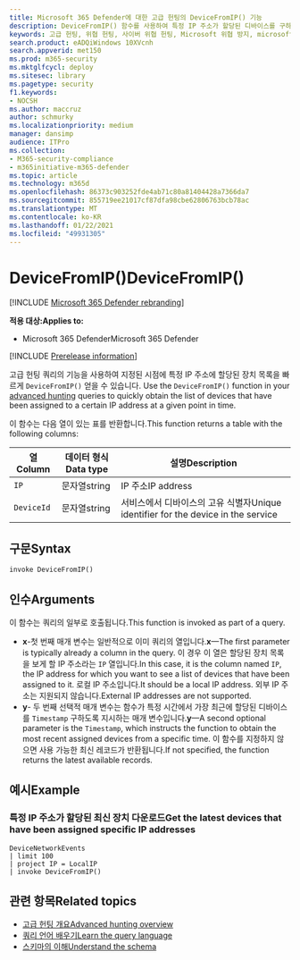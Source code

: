 ```yaml
---
title: Microsoft 365 Defender에 대한 고급 헌팅의 DeviceFromIP() 기능
description: DeviceFromIP() 함수를 사용하여 특정 IP 주소가 할당된 디바이스를 구하는 방법을 학습
keywords: 고급 헌팅, 위협 헌팅, 사이버 위협 헌팅, Microsoft 위협 방지, microsoft 365, mtp, m365, 검색, 쿼리, 원격 분석, schema reference, kusto, device, devicefromIP, function, enrichment
search.product: eADQiWindows 10XVcnh
search.appverid: met150
ms.prod: m365-security
ms.mktglfcycl: deploy
ms.sitesec: library
ms.pagetype: security
f1.keywords:
- NOCSH
ms.author: maccruz
author: schmurky
ms.localizationpriority: medium
manager: dansimp
audience: ITPro
ms.collection:
- M365-security-compliance
- m365initiative-m365-defender
ms.topic: article
ms.technology: m365d
ms.openlocfilehash: 86373c903252fde4ab71c80a81404428a7366da7
ms.sourcegitcommit: 855719ee21017cf87dfa98cbe62806763bcb78ac
ms.translationtype: MT
ms.contentlocale: ko-KR
ms.lasthandoff: 01/22/2021
ms.locfileid: "49931305"
---
```

# <a name="devicefromip"></a><span data-ttu-id="90df0-104">DeviceFromIP()</span><span class="sxs-lookup"><span data-stu-id="90df0-104">DeviceFromIP()</span></span>

[!INCLUDE [Microsoft 365 Defender rebranding](../includes/microsoft-defender.md)]


<span data-ttu-id="90df0-105">**적용 대상:**</span><span class="sxs-lookup"><span data-stu-id="90df0-105">**Applies to:**</span></span>
- <span data-ttu-id="90df0-106">Microsoft 365 Defender</span><span class="sxs-lookup"><span data-stu-id="90df0-106">Microsoft 365 Defender</span></span>


[!INCLUDE [Prerelease information](../includes/prerelease.md)]


<span data-ttu-id="90df0-107">고급 헌팅 쿼리의 기능을 사용하여 지정된 시점에 특정 IP 주소에 할당된 장치 목록을 빠르게 `DeviceFromIP()` 얻을 수 있습니다. [](advanced-hunting-overview.md)</span><span class="sxs-lookup"><span data-stu-id="90df0-107">Use the `DeviceFromIP()` function in your [advanced hunting](advanced-hunting-overview.md) queries to quickly obtain the list of devices that have been assigned to a certain IP address at a given point in time.</span></span> 

<span data-ttu-id="90df0-108">이 함수는 다음 열이 있는 표를 반환합니다.</span><span class="sxs-lookup"><span data-stu-id="90df0-108">This function returns a table with the following columns:</span></span>

| <span data-ttu-id="90df0-109">열</span><span class="sxs-lookup"><span data-stu-id="90df0-109">Column</span></span> | <span data-ttu-id="90df0-110">데이터 형식</span><span class="sxs-lookup"><span data-stu-id="90df0-110">Data type</span></span> | <span data-ttu-id="90df0-111">설명</span><span class="sxs-lookup"><span data-stu-id="90df0-111">Description</span></span> |
|------------|-------------|-------------|
| `IP` | <span data-ttu-id="90df0-112">문자열</span><span class="sxs-lookup"><span data-stu-id="90df0-112">string</span></span> | <span data-ttu-id="90df0-113">IP 주소</span><span class="sxs-lookup"><span data-stu-id="90df0-113">IP address</span></span>  |
| `DeviceId` | <span data-ttu-id="90df0-114">문자열</span><span class="sxs-lookup"><span data-stu-id="90df0-114">string</span></span> | <span data-ttu-id="90df0-115">서비스에서 디바이스의 고유 식별자</span><span class="sxs-lookup"><span data-stu-id="90df0-115">Unique identifier for the device in the service</span></span> |


## <a name="syntax"></a><span data-ttu-id="90df0-116">구문</span><span class="sxs-lookup"><span data-stu-id="90df0-116">Syntax</span></span>

```kusto
invoke DeviceFromIP()
```

## <a name="arguments"></a><span data-ttu-id="90df0-117">인수</span><span class="sxs-lookup"><span data-stu-id="90df0-117">Arguments</span></span>

<span data-ttu-id="90df0-118">이 함수는 쿼리의 일부로 호출됩니다.</span><span class="sxs-lookup"><span data-stu-id="90df0-118">This function is invoked as part of a query.</span></span>

- <span data-ttu-id="90df0-119">**x**-첫 번째 매개 변수는 일반적으로 이미 쿼리의 열입니다.</span><span class="sxs-lookup"><span data-stu-id="90df0-119">**x**—The first parameter is typically already a column in the query.</span></span> <span data-ttu-id="90df0-120">이 경우 이 열은 할당된 장치 목록을 보게 할 IP 주소라는 `IP` 열입니다.</span><span class="sxs-lookup"><span data-stu-id="90df0-120">In this case, it is the column named `IP`, the IP address for which you want to see a list of devices that have been assigned to it.</span></span> <span data-ttu-id="90df0-121">로컬 IP 주소입니다.</span><span class="sxs-lookup"><span data-stu-id="90df0-121">It should be a local IP address.</span></span> <span data-ttu-id="90df0-122">외부 IP 주소는 지원되지 않습니다.</span><span class="sxs-lookup"><span data-stu-id="90df0-122">External IP addresses are not supported.</span></span>
- <span data-ttu-id="90df0-123">**y**- 두 번째 선택적 매개 변수는 함수가 특정 시간에서 가장 최근에 할당된 디바이스를 `Timestamp` 구하도록 지시하는 매개 변수입니다.</span><span class="sxs-lookup"><span data-stu-id="90df0-123">**y**—A second optional parameter is the `Timestamp`, which instructs the function to obtain the most recent assigned devices from a specific time.</span></span> <span data-ttu-id="90df0-124">이 함수를 지정하지 않으면 사용 가능한 최신 레코드가 반환됩니다.</span><span class="sxs-lookup"><span data-stu-id="90df0-124">If not specified, the function returns the latest available records.</span></span>

## <a name="example"></a><span data-ttu-id="90df0-125">예시</span><span class="sxs-lookup"><span data-stu-id="90df0-125">Example</span></span>


### <a name="get-the-latest-devices-that-have-been-assigned-specific-ip-addresses"></a><span data-ttu-id="90df0-126">특정 IP 주소가 할당된 최신 장치 다운로드</span><span class="sxs-lookup"><span data-stu-id="90df0-126">Get the latest devices that have been assigned specific IP addresses</span></span>

```kusto
DeviceNetworkEvents 
| limit 100 
| project IP = LocalIP 
| invoke DeviceFromIP()
```

## <a name="related-topics"></a><span data-ttu-id="90df0-127">관련 항목</span><span class="sxs-lookup"><span data-stu-id="90df0-127">Related topics</span></span>
- [<span data-ttu-id="90df0-128">고급 헌팅 개요</span><span class="sxs-lookup"><span data-stu-id="90df0-128">Advanced hunting overview</span></span>](advanced-hunting-overview.md)
- [<span data-ttu-id="90df0-129">쿼리 언어 배우기</span><span class="sxs-lookup"><span data-stu-id="90df0-129">Learn the query language</span></span>](advanced-hunting-query-language.md)
- [<span data-ttu-id="90df0-130">스키마의 이해</span><span class="sxs-lookup"><span data-stu-id="90df0-130">Understand the schema</span></span>](advanced-hunting-schema-tables.md)

